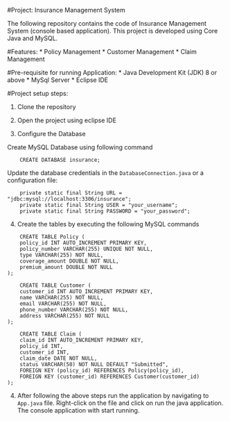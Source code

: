 #Project: Insurance Management System

The following repository contains the code of Insurance Management System (console based application). This project is developed using Core Java and MySQL.

#Features:
	* Policy Management
	* Customer Management
	* Claim Management
	
#Pre-requisite for running Application:
	* Java Development Kit (JDK) 8 or above
	* MySql Server
	* Eclipse IDE
	
#Project setup steps:

1. Clone the repository


2. Open the project using eclipse IDE


3. Configure the Database 

Create MySQL Database using following command

```shell
	CREATE DATABASE insurance;
```

Update the database credentials in the `DatabaseConnection.java` or a configuration file:

```shell
	private static final String URL = "jdbc:mysql://localhost:3306/insurance";
	private static final String USER = "your_username";
	private static final String PASSWORD = "your_password";
```


4. Create the tables by executing the following MySQL commands

```shell
	CREATE TABLE Policy (
    policy_id INT AUTO_INCREMENT PRIMARY KEY,
    policy_number VARCHAR(255) UNIQUE NOT NULL,
    type VARCHAR(255) NOT NULL,
    coverage_amount DOUBLE NOT NULL,
    premium_amount DOUBLE NOT NULL
);
```

```shell
	CREATE TABLE Customer (
    customer_id INT AUTO_INCREMENT PRIMARY KEY,
    name VARCHAR(255) NOT NULL,
    email VARCHAR(255) NOT NULL,
    phone_number VARCHAR(255) NOT NULL,
    address VARCHAR(255) NOT NULL
);
```

```shell
	CREATE TABLE Claim (
    claim_id INT AUTO_INCREMENT PRIMARY KEY,
    policy_id INT,
    customer_id INT,
    claim_date DATE NOT NULL,
    status VARCHAR(50) NOT NULL DEFAULT "Submitted",
    FOREIGN KEY (policy_id) REFERENCES Policy(policy_id),
    FOREIGN KEY (customer_id) REFERENCES Customer(customer_id)
);
```

4. After following the above steps run the application by navigating to `App.java` file. Right-click on the file and click on run the java application. The console application with start running.



